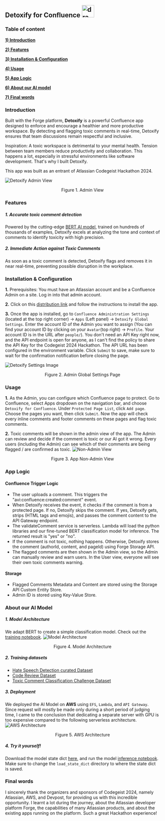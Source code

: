 
## Detoxify for Confluence <img display="inline" src="static/Icon.png" alt="drawing" width="40"/>




### Table of content

**[1) Introduction](#introduction)**

**[2) Features](#features)**

**[3) Installation & Configuration](#installation--configuration)**

**[4) Usage](#usage)**

**[5) App Logic](#app-logic)**

**[6) About our AI model](#about-our-ai-model)**

**[7) Final words](#final-words)**


### Introduction

  Built with the Forge platform, **Detoxify** is a powerful Confluence app designed to enforce and encourage a healthier and more productive workspace. By detecting and flagging toxic comments in real-time, Detoxify ensures that team discussions remain respectful and inclusive.

  Inspiration: A toxic workspace is detrimental to your mental health. Tension between team members reduce productivity and collaboration. This happens a lot, especially in stressful environments like software development. That's why I built Detoxify.

  This app was built as an entrant of Atlassian Codegeist Hackathon 2024.



  ![Detoxify Admin View](static/AppAdminView.png)
  <div align="center">
    Figure 1. Admin View
  </div>

### Features
  ##### 1. Accurate toxic comment detection
  Powered by the cutting-edge [BERT AI model](#about-our-ai-model), trained on hundreds of thousands of examples, Detoxify excels at analyzing the tone and context of comments to identify toxicity with high precision.
  ##### 2. Immediate Action against Toxic Comments
  As soon as a toxic comment is detected, Detoxify flags and removes it in near real-time, preventing possible disruption in the workplace.

### Installation & Configuration
  **1.** Prerequisites:
You must have an Atlassian account and be a Confluence Admin on a site. Log in into that admin account.

  **2.** Click on this [distribution link](https://developer.atlassian.com/console/install/741851e5-fe02-4b74-87d2-e420f64649b5?signature=AYABeIX4fNuy1qjUBCNV1OlqPKYAAAADAAdhd3Mta21zAEthcm46YXdzOmttczp1cy1lYXN0LTE6NzA5NTg3ODM1MjQzOmtleS83ZjcxNzcxZC02OWM4LTRlOWItYWU5Ny05MzJkMmNhZjM0NDIAuAECAQB4KVgoNesMySI2pXEz4J5S%2B4but%2FgpPvEEG0vL8V0Jz5cB350bZUo1mJW79gY1w7Hs2QAAAH4wfAYJKoZIhvcNAQcGoG8wbQIBADBoBgkqhkiG9w0BBwEwHgYJYIZIAWUDBAEuMBEEDJOwithntCHQHQl0ewIBEIA7QMRC1S62v50CFOcM7OTzf5Xf8SiE%2BKYp5expuL90JOl2lPm4bUKOgc2qSKrpzk4UvlWZhdszAphv%2Bn4AB2F3cy1rbXMAS2Fybjphd3M6a21zOmV1LXdlc3QtMTo3MDk1ODc4MzUyNDM6a2V5LzU1OWQ0NTE2LWE3OTEtNDdkZi1iYmVkLTAyNjFlODY4ZWE1YwC4AQICAHig7hOcRWe1S%2BcRRsjD9q0WpZcapmXa1oPX3jm4ao883gGixWzfXEa5a9mVoxWKgXUxAAAAfjB8BgkqhkiG9w0BBwagbzBtAgEAMGgGCSqGSIb3DQEHATAeBglghkgBZQMEAS4wEQQMn4BRX0vIP7t0cPz%2BAgEQgDtSyWEtkyd3qIZHvlyc0N%2BUYMCZ6KefGVa5KhcD%2FeWCDSrmX1el%2FJ8v6CWBzDFYUUYBRy%2BEVt95k5BUkwAHYXdzLWttcwBLYXJuOmF3czprbXM6dXMtd2VzdC0yOjcwOTU4NzgzNTI0MzprZXkvM2M0YjQzMzctYTQzOS00ZmNhLWEwZDItNDcyYzE2ZWRhZmRjALgBAgIAeBeusbAYURagY7RdQhCHwxFswh7l65V7cwKp%2BDc1WGoHAffUUMaDjKX9xeFfhqq0VIEAAAB%2BMHwGCSqGSIb3DQEHBqBvMG0CAQAwaAYJKoZIhvcNAQcBMB4GCWCGSAFlAwQBLjARBAzX8bEtcKL77BL2lM4CARCAOySIM5a%2BkhjYi2kwubE%2FXiDzjV2vuj7HxZU3BxoufugdjsmQfRYsnqoET2Ju8JPhafkJRApsKpBoIydBAgAAAAAMAAAQAAAAAAAAAAAAAAAAAMBje8LY%2BtOzq6HEukIuCAz%2F%2F%2F%2F%2FAAAAAQAAAAAAAAAAAAAAAQAAADIUnxPT3rNFQ2lC1RmWN%2BlAqEUnwFkOZRcH0D6smCeP1rw0%2FjxXyfdN8wbsynUCLFrH%2BP0uUjKefovcPOgWUMALVqY%3D&product=confluence) and follow the instructions to install the app.

  **3.** Once the app is installed, go to ```Confluence Administration Settings``` (located at the top right corner) -> ```Apps``` (Left panel) -> ```Detoxify Global Settings```. Enter the account ID of the Admin you want to assign (You can find your account ID by clicking on your ```Avatar```(top right) -> ```Profile```. Your account ID is in the URL after ```people/```). You don't need an API Key right now, and the API endpoint is open for anyone, as I can't find the policy to share the API Key for the Codegeist 2024 Hackathon. The API URL has been configured in the environment variable. Click ```Submit``` to save, make sure to wait for the confirmation notification before closing the page.

  ![Detoxify Settings Image](/static/DetoxifySettings.png)
  <div align="center">
    Figure 2. Admin Global Settings Page
  </div>

### Usage
  **1.** As the Admin, you can configure which Confluence page to protect. Go to Confluence, select Apps dropdown on the navigation bar, and choose ```Detoxify for Confluence```. Under ```Protected Page List```, click ```Add page```. Choose the pages you want, then click ```Submit```. Now the app will check every inline comments and footer comments on these pages and flag toxic comments.

  **2.** Toxic comments will be shown in the admin view of the app. The Admin can review and decide if the comment is toxic or our AI got it wrong. Every users (including the Admin) can see which of their comments are being flagged / are confirmed as toxic.
  ![Non-Admin View](static/AppUserView.png)
  <div align="center">
    Figure 3. App Non-Admin View
  </div>

### App Logic

#### Confluence Trigger Logic
 - The user uploads a comment. This triggers the "avi:confluence:created:comment" event.
 - When Detoxify receives the event, it checks if the comment is from a protected page. If no, Detoxify skips the comment. If yes, Detoxify gets, strips (HTML tags and emojis), and passes the comment content to the API Gateway endpoint.
 - The validateComment service is serverless. Lambda will load the python libraries and our fine-tuned BERT classification model for inference. The returned result is "yes" or "no".
 - If the comment is not toxic, nothing happens. Otherwise, Detoxify stores the comment (authorId, content, and pageId) using Forge Storage API. 
 - The flagged comments are then shown in the Admin view, so the Admin can manually review and warn users. In the User view, everyone will see their own toxic comments warning.

#### Storage
 - Flagged Comments Metadata and Content are stored using the Storage API Custom Entity Store.
 - Admin ID is stored using Key-Value Store.


### About our AI Model
##### 1. Model Architecture
We adapt BERT to create a simple classification model. Check out the [training notebook](/model/train.ipynb).
![Model Architecture](/static/ModelArchitecture.png "Model Architecture")
<div align="center">
  Figure 4. Model Architecture
</div>

##### 2. Training datasets
- [Hate Speech Detection curated Dataset](https://www.kaggle.com/datasets/waalbannyantudre/hate-speech-detection-curated-dataset)
- [Code Review Dataset](https://github.com/WSU-SEAL/ToxiCR/blob/master/models/code-review-dataset-full.xlsx)
- [Toxic Comment Classification Challenge Dataset](https://www.kaggle.com/competitions/jigsaw-toxic-comment-classification-challenge/data)
 
##### 3. Deployment
We deployed the AI Model on **AWS** using ```EFS```, ```Lambda```, and ```API Gateway```. Since request will mostly be made only during a short period of judging time, I came to the conclusion that dedicating a separate server with GPU is too expensive compared to the following serverless architecture.
![AWS Architecture](/static/AWSArchitecture.png "AWS Serverless AI Hosting Architecture")
<div align="center">
  Figure 5. AWS Architecture
</div>

##### 4. Try it yourself!
Download the model state dict [here](https://drive.google.com/file/d/1MTtqHVIz65AIKMUkCsfDA1OJxQxa-s-A/view?usp=drive_link), and run the model [inference notebook](/model/inference.ipynb). Make sure to change the `load_state_dict` directory to where the state dict is saved.

### Final words
I sincerely thank the organizers and sponsors of Codegeist 2024, namely Atlassian, AWS, and Devpost, for providing us with this incredible opportunity. I learnt a lot during the journey, about the Atlassian developer platform Forge, the capabilities of many Atlassian products, and about the existing apps running on the platform. Such a great Hackathon experience!
